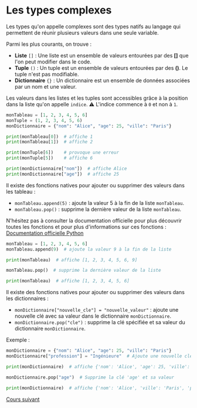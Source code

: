 # Les types complexes

Les types qu'on appelle complexes sont des types natifs au langage qui permettent de réunir plusieurs valeurs dans une seule variable.

Parmi les plus courants, on trouve :

- **Liste** `[]` : Une liste est un ensemble de valeurs entourées par des **[]** que l'on peut modifier dans le code.
- **Tuple** `()` : Un tuple est un ensemble de valeurs entourées par des **()**. Le tuple n'est pas modifiable.
- **Dictionnaire** `{}` : Un dictionnaire est un ensemble de données associées par un nom et une valeur.

Les valeurs dans les listes et les tuples sont accessibles grâce à la position dans la liste qu'on appelle `indice`.
⚠️ L'indice commence à `0` et non à `1`.

```python
monTableau = [1, 2, 3, 4, 5, 6]
monTuple = (1, 2, 3, 4, 5, 6)
monDictionnaire = {"nom": "Alice", "age": 25, "ville": "Paris"}

print(monTableau[0])  # affiche 1
print(monTableau[1])  # affiche 2

print(monTuple[6])    # provoque une erreur
print(monTuple[5])    # affiche 6

print(monDictionnaire["nom"])  # affiche Alice
print(monDictionnaire["age"])  # affiche 25
```

Il existe des fonctions natives pour ajouter ou supprimer des valeurs dans les tableau :

- `monTableau.append(5)` : ajoute la valeur 5 à la fin de la liste `monTableau`.
- `monTableau.pop()` : supprime la dernière valeur de la liste `monTableau`.

N'hésitez pas à consulter la documentation officielle pour plus découvrir toutes les fonctions et pour plus d'informations sur ces fonctions :
[Documentation officielle Python](https://docs.python.org/fr/3/library/functions.html)

```python
monTableau = [1, 2, 3, 4, 5, 6]
monTableau.append(9)  # ajoute la valeur 9 à la fin de la liste

print(monTableau)  # affiche [1, 2, 3, 4, 5, 6, 9]

monTableau.pop()  # supprime la dernière valeur de la liste

print(monTableau)  # affiche [1, 2, 3, 4, 5, 6]

```


Il existe des fonctions natives pour ajouter ou supprimer des valeurs dans les dictionnaires :

- `monDictionnaire["nouvelle_cle"] = "nouvelle_valeur"` : ajoute une nouvelle clé avec sa valeur dans le dictionnaire `monDictionnaire`.
- `monDictionnaire.pop("cle")` : supprime la clé spécifiée et sa valeur du dictionnaire `monDictionnaire`.

Exemple :

```python
monDictionnaire = {"nom": "Alice", "age": 25, "ville": "Paris"}
monDictionnaire["profession"] = "Ingénieure"  # Ajoute une nouvelle clé et valeur

print(monDictionnaire)  # affiche {'nom': 'Alice', 'age': 25, 'ville': 'Paris', 'profession': 'Ingénieure'}

monDictionnaire.pop("age")  # Supprime la clé 'age' et sa valeur

print(monDictionnaire)  # affiche {'nom': 'Alice', 'ville': 'Paris', 'profession': 'Ingénieure'}
```

[Cours suivant](../Cours/11_Les%20Boucles.md)